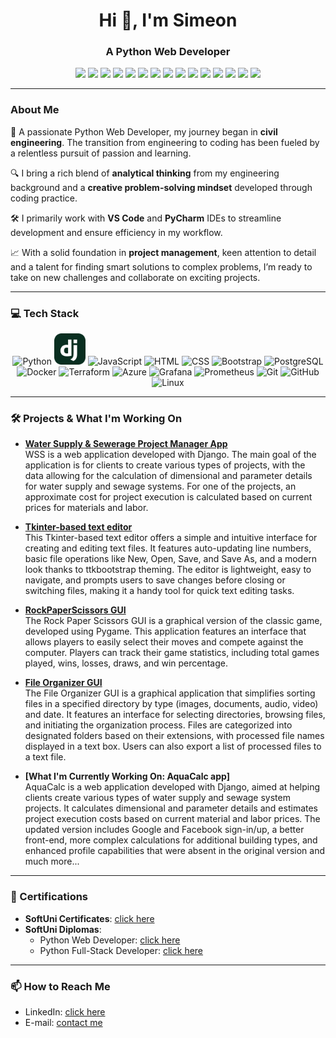 <h1 align="center">Hi 👋, I'm Simeon</h1>
<h3 align="center">A Python Web Developer</h3>

<p align="center">
  <img src="https://img.shields.io/badge/Python-3776AB?style=for-the-badge&logo=python&logoColor=white" />
  <img src="https://img.shields.io/badge/Django-092E20?style=for-the-badge&logo=django&logoColor=white" />
  <img src="https://img.shields.io/badge/JavaScript-F7DF1E?style=for-the-badge&logo=javascript&logoColor=black" />
  <img src="https://img.shields.io/badge/HTML-E34F26?style=for-the-badge&logo=html5&logoColor=white" />
  <img src="https://img.shields.io/badge/CSS-1572B6?style=for-the-badge&logo=css3&logoColor=white" />
  <img src="https://img.shields.io/badge/PostgreSQL-316192?style=for-the-badge&logo=postgresql&logoColor=white" />
  <img src="https://img.shields.io/badge/Bootstrap-563D7C?style=for-the-badge&logo=bootstrap&logoColor=white" />
  <img src="https://img.shields.io/badge/Docker-2496ED?style=for-the-badge&logo=docker&logoColor=white" />
  <img src="https://img.shields.io/badge/Terraform-7B42BC?style=for-the-badge&logo=terraform&logoColor=white" />
  <img src="https://img.shields.io/badge/Azure-0078D4?style=for-the-badge&logo=microsoft-azure&logoColor=white" />
  <img src="https://img.shields.io/badge/Grafana-F46800?style=for-the-badge&logo=grafana&logoColor=white" />
  <img src="https://img.shields.io/badge/Prometheus-E6522C?style=for-the-badge&logo=prometheus&logoColor=white" />
  <img src="https://img.shields.io/badge/Git-F05032?style=for-the-badge&logo=git&logoColor=white" />
  <img src="https://img.shields.io/badge/GitHub-181717?style=for-the-badge&logo=github&logoColor=white" />
  <img src="https://img.shields.io/badge/Linux-FCC624?style=for-the-badge&logo=linux&logoColor=black" />
</p>

---

### About Me

🚀 A passionate Python Web Developer, my journey began in **civil engineering**. The transition from engineering to coding has been fueled by a relentless pursuit of passion and learning.

🔍 I bring a rich blend of **analytical thinking** from my engineering background and a **creative problem-solving mindset** developed through coding practice.

🛠️ I primarily work with **VS Code** and **PyCharm** IDEs to streamline development and ensure efficiency in my workflow.

📈 With a solid foundation in **project management**, keen attention to detail and a talent for finding smart solutions to complex problems, I’m ready to take on new challenges and collaborate on exciting projects.

---

### 💻 Tech Stack

<p align="center">
  <img src="https://cdn.jsdelivr.net/gh/devicons/devicon/icons/python/python-original.svg" alt="Python" width="50" height="50" />
  <img src="https://github.com/tandpfun/skill-icons/blob/main/icons/Django.svg" alt="Django" width="50" height="50" />
  <img src="https://cdn.jsdelivr.net/gh/devicons/devicon/icons/javascript/javascript-original.svg" alt="JavaScript" width="50" height="50" />
  <img src="https://cdn.jsdelivr.net/gh/devicons/devicon/icons/html5/html5-original.svg" alt="HTML" width="50" height="50" />
  <img src="https://cdn.jsdelivr.net/gh/devicons/devicon/icons/css3/css3-original.svg" alt="CSS" width="50" height="50" />
  <img src="https://cdn.jsdelivr.net/gh/devicons/devicon/icons/bootstrap/bootstrap-plain.svg" alt="Bootstrap" width="50" height="50" />
  <img src="https://cdn.jsdelivr.net/gh/devicons/devicon/icons/postgresql/postgresql-original.svg" alt="PostgreSQL" width="50" height="50" />
  <img src="https://cdn.jsdelivr.net/gh/devicons/devicon/icons/docker/docker-original.svg" alt="Docker" width="50" height="50" />
  <img src="https://cdn.jsdelivr.net/gh/devicons/devicon/icons/terraform/terraform-original.svg" alt="Terraform" width="50" height="50" />
  <img src="https://cdn.jsdelivr.net/gh/devicons/devicon/icons/azure/azure-original.svg" alt="Azure" width="50" height="50" />
  <img src="https://cdn.jsdelivr.net/gh/devicons/devicon/icons/grafana/grafana-original.svg" alt="Grafana" width="50" height="50" />
  <img src="https://cdn.jsdelivr.net/gh/devicons/devicon/icons/prometheus/prometheus-original.svg" alt="Prometheus" width="50" height="50" />
  <img src="https://cdn.jsdelivr.net/gh/devicons/devicon/icons/git/git-original.svg" alt="Git" width="50" height="50" />
  <img src="https://cdn.jsdelivr.net/gh/devicons/devicon/icons/github/github-original.svg" alt="GitHub" width="50" height="50" />
  <img src="https://cdn.jsdelivr.net/gh/devicons/devicon/icons/linux/linux-original.svg" alt="Linux" width="50" height="50" />
</p>

---

### 🛠️ Projects & What I'm Working On

- **[Water Supply & Sewerage Project Manager App](https://github.com/SimeonZhelinski/wss_project_manager)**  
  WSS is a web application developed with Django. The main goal of the application is for clients to create various types of projects, with the data allowing for the calculation of dimensional and parameter details for water supply and sewage systems. For one of the projects, an approximate cost for project execution is calculated based on current prices for materials and labor.

- **[Tkinter-based text editor](https://github.com/SimeonZhelinski/Tkinter-text-editor)**  
This Tkinter-based text editor offers a simple and intuitive interface for creating and editing text files. It features auto-updating line numbers, basic file operations like New, Open, Save, and Save As, and a modern look thanks to ttkbootstrap theming. The editor is lightweight, easy to navigate, and prompts users to save changes before closing or switching files, making it a handy tool for quick text editing tasks.

- **[RockPaperScissors GUI](https://github.com/SimeonZhelinski/RockPaperScissors.GUI)**  
The Rock Paper Scissors GUI is a graphical version of the classic game, developed using Pygame. This application features an interface that allows players to easily select their moves and compete against the computer. Players can track their game statistics, including total games played, wins, losses, draws, and win percentage.

- **[File Organizer GUI](https://github.com/SimeonZhelinski/file_organizer)**  
The File Organizer GUI is a graphical application that simplifies sorting files in a specified directory by type (images, documents, audio, video) and date. It features an interface for selecting directories, browsing files, and initiating the organization process. Files are categorized into designated folders based on their extensions, with processed file names displayed in a text box. Users can also export a list of processed files to a text file.

- **[What I'm Currently Working On: AquaCalc app]**  
AquaCalc is a web application developed with Django, aimed at helping clients create various types of water supply and sewage system projects. It calculates dimensional and parameter details and estimates project execution costs based on current material and labor prices. The updated version includes Google and Facebook sign-in/up, a better front-end, more complex calculations for additional building types, and enhanced profile capabilities that were absent in the original version and much more...

---

### 📜 Certifications

- **SoftUni Certificates**: [click here](https://github.com/SimeonZhelinski/SimeonZhelinski/tree/main/Certificates)
- **SoftUni Diplomas**: 
  - Python Web Developer: [click here](https://github.com/SimeonZhelinski/SimeonZhelinski/blob/main/Diplomas/Diploma%20for%20Python%20Web%20Developer.pdf) 
  - Python Full-Stack Developer: [click here](https://github.com/SimeonZhelinski/SimeonZhelinski/blob/main/Diplomas/Diploma%20for%20Python%20Full-Stack%20Developer.pdf)

---

### 📫 How to Reach Me

- LinkedIn: [click here](https://www.linkedin.com/in/simeon-zhelinski-630a2084/)
- E-mail: [contact me](mailto:simeon.zhelinski@gmail.com)
